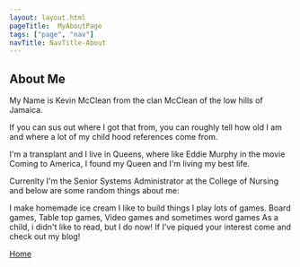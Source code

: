 ```yaml
---
layout: layout.html
pageTitle:  MyAboutPage
tags: ["page", "nav"]
navTitle: NavTitle-About
---
```





## About Me

My Name is Kevin McClean from the clan McClean of the low hills of Jamaica.

If you can sus out where I got that from, you can roughly tell how old I am and where a lot of my child hood references come from.

I'm a transplant and I live in Queens, where like Eddie Murphy in the movie Coming to America, I found my Queen and I'm living my best life.

Currenlty I'm the Senior Systems Administrator at the College of Nursing and below are some random things about me:

I make homemade ice cream
I like to build things
I play lots of games. Board games, Table top games, Video games and sometimes word games
As a child, i didn't like to read, but I do now!
If I've piqued your interest come and check out my blog!

[Home](/)